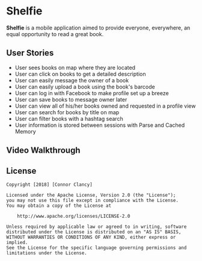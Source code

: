 # Shelfie

**Shelfie** is a mobile application aimed to provide everyone, everywhere, an equal opportunity to read a great book.

## User Stories

- User sees books on map where they are located
- User can click on books to get a detailed description
- User can easily message the owner of a book
- User can easily upload a book using the book's barcode
- User can log in with Facebook to make profile set up a breeze
- User can save books to message owner later
- User can view all of his/her books owned and requested in a profile view
- User can search for books by title on map
- User can filter books with a hashtag search
- User information is stored between sessions with Parse and Cached Memory

## Video Walkthrough

## License

    Copyright [2018] [Connor Clancy]

    Licensed under the Apache License, Version 2.0 (the "License");
    you may not use this file except in compliance with the License.
    You may obtain a copy of the License at

        http://www.apache.org/licenses/LICENSE-2.0

    Unless required by applicable law or agreed to in writing, software
    distributed under the License is distributed on an "AS IS" BASIS,
    WITHOUT WARRANTIES OR CONDITIONS OF ANY KIND, either express or implied.
    See the License for the specific language governing permissions and
    limitations under the License.


